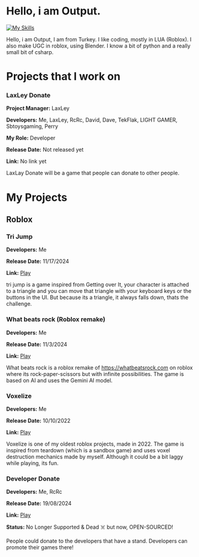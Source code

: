 # Hello, i am Output.
[![My Skills](https://skillicons.dev/icons?i=lua,html,css,python,blender,unity,ruby,markdown,robloxstudio&theme=light)](https://skillicons.dev)

Hello, i am Output, I am from Turkey. I like coding, mostly in LUA (Roblox). I also make UGC in roblox, using Blender. I know a bit of python and a really small bit of csharp.

# Projects that I work on
### LaxLey Donate
<strong>Project Manager:</strong> LaxLey

<strong>Developers:</strong> Me, LaxLey, RcRc, David, Dave, TekFlak, LIGHT GAMER, Sbtoysgaming, Perry

<strong>My Role:</strong> Developer

<strong>Release Date:</strong> Not released yet

<strong>Link:</strong> No link yet

LaxLay Donate will be a game that people can donate to other people.
# My Projects
## Roblox
### Tri Jump
<strong>Developers:</strong> Me

<strong>Release Date:</strong> 11/17/2024

<strong>Link:</strong> [Play](https://www.roblox.com/games/88258343400114/)

tri jump is a game inspired from Getting over It, your character is attached to a triangle and you can move that triangle with your keyboard keys or the buttons in the UI. But because its a triangle, it always falls down, thats the challenge.

### What beats rock (Roblox remake)
<strong>Developers:</strong> Me

<strong>Release Date:</strong> 11/3/2024

<strong>Link:</strong> [Play](https://www.roblox.com/games/102041139420323/)

What beats rock is a roblox remake of https://whatbeatsrock.com on roblox where its rock-paper-scissors but with infinite possibilities. The game is based on AI and uses the Gemini AI model.

### Voxelize
<strong>Developers:</strong> Me

<strong>Release Date:</strong> 10/10/2022

<strong>Link:</strong> [Play](https://www.roblox.com/games/11233189032/Voxelize-BETA)

Voxelize is one of my oldest roblox projects, made in 2022. The game is inspired from teardown (which is a sandbox game)
and uses voxel destruction mechanics made by myself. Although it could be a bit laggy while playing, its fun.

### Developer Donate
<strong>Developers:</strong> Me, RcRc

<strong>Release Date:</strong> 19/08/2024

<strong>Link:</strong> [Play](https://www.roblox.com/games/18971837206/Developer-Donate-BETA)

<strong>Status:</strong> No Longer Supported & Dead ☠️ but now, OPEN-SOURCED!

People could donate to the developers that have a stand. Developers can promote their games there!
